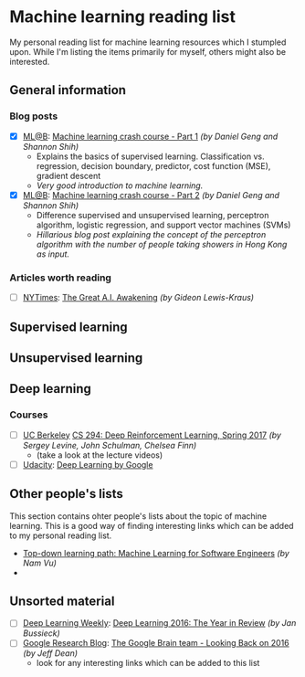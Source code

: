 # Machine learning reading list
My personal reading list for machine learning resources which I stumpled upon. While I'm listing the items primarily for myself, others might also be interested.

## General information

### Blog posts

- [x] [ML@B](https://ml.berkeley.edu/blog/): [Machine learning crash course - Part 1](https://ml.berkeley.edu/blog/2016/11/06/tutorial-1/) *(by Daniel Geng and Shannon Shih)*
  - Explains the basics of supervised learning. Classification vs. regression, decision boundary, predictor, cost function (MSE), gradient descent 
  - *Very good introduction to machine learning.*
- [x] [ML@B](https://ml.berkeley.edu/blog/): [Machine learning crash course - Part 2](https://ml.berkeley.edu/blog/2016/12/24/tutorial-2/) *(by Daniel Geng and Shannon Shih)*
  - Difference supervised and unsupervised learning, perceptron algorithm, logistic regression, and support vector machines (SVMs)
  - *Hillarious blog post explaining the concept of the perceptron algorithm with the number of people taking showers in Hong Kong as input.*

### Articles worth reading

- [ ] [NYTimes](www.nytimes.com): [The Great A.I. Awakening](https://www.nytimes.com/2016/12/14/magazine/the-great-ai-awakening.html?_r=0) *(by Gideon Lewis-Kraus)*

## Supervised learning

## Unsupervised learning

## Deep learning

### Courses

- [ ] [UC Berkeley](http://www.berkeley.edu/) [CS 294: Deep Reinforcement Learning, Spring 2017](http://rll.berkeley.edu/deeprlcourse/) *(by Sergey Levine, John Schulman, Chelsea Finn)*
  - (take a look at the lecture videos)
- [ ] [Udacity](https://www.udacity.com): [Deep Learning by Google](https://www.udacity.com/course/deep-learning--ud731)

## Other people's lists

This section contains ohter people's lists about the topic of machine learning. This is a good way of finding interesting links which can be added to my personal reading list.

- [Top-down learning path: Machine Learning for Software Engineers](https://github.com/ZuzooVn/machine-learning-for-software-engineers) *(by Nam Vu)*
- 

## Unsorted material

- [ ] [Deep Learning Weekly](http://www.deeplearningweekly.com/): [Deep Learning 2016: The Year in Review](http://www.deeplearningweekly.com/blog/deep-learning-2016-the-year-in-review) *(by Jan Bussieck)*
- [ ] [Google Research Blog](https://research.googleblog.com): [The Google Brain team - Looking Back on 2016](https://research.googleblog.com/2017/01/the-google-brain-team-looking-back-on.html) *(by Jeff Dean)*
  - look for any interesting links which can be added to this list

